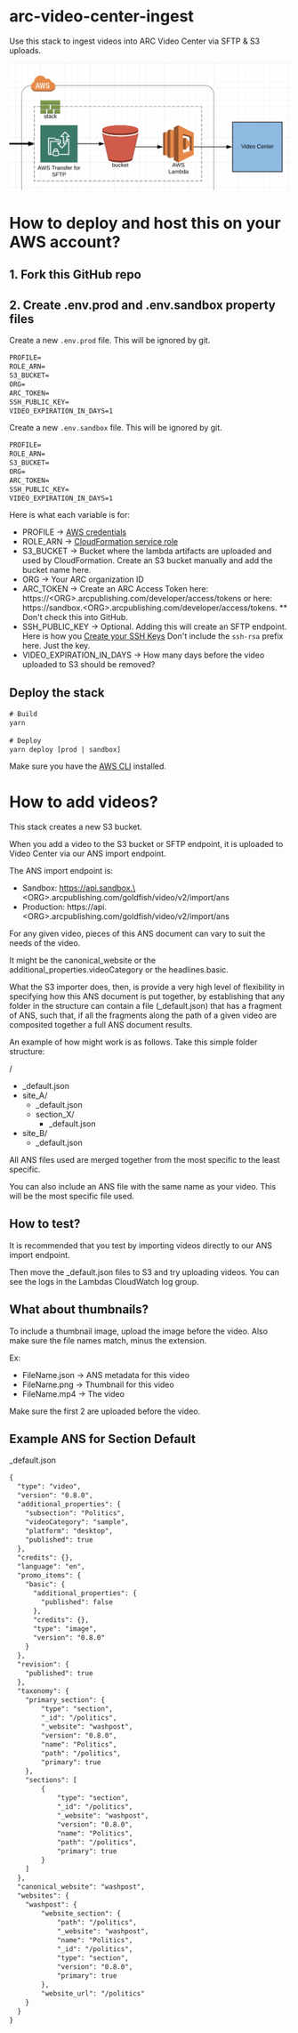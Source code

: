 # arc-video-center-ingest
Use this stack to ingest videos into ARC Video Center via SFTP &amp; S3 uploads.

![Architecture](Architecture.png)

# How to deploy and host this on your AWS account?

## 1. Fork this GitHub repo

## 2. Create .env.prod and .env.sandbox property files
Create a new `.env.prod` file.  This will be ignored by git.

```
PROFILE=
ROLE_ARN=
S3_BUCKET=
ORG=
ARC_TOKEN=
SSH_PUBLIC_KEY=
VIDEO_EXPIRATION_IN_DAYS=1
```

Create a new `.env.sandbox` file.  This will be ignored by git.

```
PROFILE=
ROLE_ARN=
S3_BUCKET=
ORG=
ARC_TOKEN=
SSH_PUBLIC_KEY=
VIDEO_EXPIRATION_IN_DAYS=1
```

Here is what each variable is for:
 - PROFILE -> [AWS credentials](https://docs.aws.amazon.com/sdk-for-php/v3/developer-guide/guide_credentials_profiles.html)
 - ROLE_ARN -> [CloudFormation service role](https://docs.aws.amazon.com/AWSCloudFormation/latest/UserGuide/using-iam-servicerole.html)
 - S3_BUCKET -> Bucket where the lambda artifacts are uploaded and used by CloudFormation.  Create an S3 bucket manually and add the bucket name here.
 - ORG -> Your ARC organization ID
 - ARC_TOKEN -> Create an ARC Access Token here: https://\<ORG\>.arcpublishing.com/developer/access/tokens or here: https://sandbox.\<ORG\>.arcpublishing.com/developer/access/tokens.  ** Don't check this into GitHub.
 - SSH_PUBLIC_KEY -> Optional.  Adding this will create an SFTP endpoint.  Here is how you [Create your SSH Keys](https://docs.aws.amazon.com/transfer/latest/userguide/key-management.html#sshkeygen)  Don't include the `ssh-rsa` prefix here.  Just the key.
 - VIDEO_EXPIRATION_IN_DAYS -> How many days before the video uploaded to S3 should be removed?

 ## Deploy the stack

 ```
 # Build
 yarn

 # Deploy
 yarn deploy [prod | sandbox]
 ```

Make sure you have the [AWS CLI](https://docs.aws.amazon.com/cli/latest/userguide/cli-chap-install.html) installed.

# How to add videos?

This stack creates a new S3 bucket.  

When you add a video to the S3 bucket or SFTP endpoint, it is uploaded to Video Center via our ANS import endpoint.

The ANS import endpoint is:
 - Sandbox: https://api.sandbox.\<ORG\>.arcpublishing.com/goldfish/video/v2/import/ans
 - Production: https://api.\<ORG\>.arcpublishing.com/goldfish/video/v2/import/ans

For any given video, pieces of this ANS document can vary to suit the needs of the video. 

It might be the canonical_website or the additional_properties.videoCategory or the headlines.basic.

What the S3 importer does, then, is provide a very high level of flexibility in specifying how this ANS document is put together, by establishing that any folder in the structure can contain a file (_default.json) that has a fragment of ANS, such that, if all the fragments along the path of a given video are composited together a full ANS document results.

An example of how might work is as follows. Take this simple folder structure:

/
- _default.json
- site_A/
  - _default.json
  - section_X/
    - _default.json
- site_B/
  - _default.json

All ANS files used are merged together from the most specific to the least specific.  

You can also include an ANS file with the same name as your video.  This will be the most specific file used.

## How to test?
It is recommended that you test by importing videos directly to our ANS import endpoint.

Then move the _default.json files to S3 and try uploading videos.  You can see the logs in the Lambdas CloudWatch log group.

## What about thumbnails?
To include a thumbnail image, upload the image before the video.  Also make sure the file names match, minus the extension.

Ex:
 - FileName.json -> ANS metadata for this video
 - FileName.png -> Thumbnail for this video
 - FileName.mp4 -> The video

Make sure the first 2 are uploaded before the video.

## Example ANS for Section Default
_default.json
```
{
  "type": "video",
  "version": "0.8.0",
  "additional_properties": {
    "subsection": "Politics",
    "videoCategory": "sample",
    "platform": "desktop",
    "published": true
  },
  "credits": {},
  "language": "en",
  "promo_items": {
    "basic": {
      "additional_properties": {
        "published": false
      },
      "credits": {},
      "type": "image",
      "version": "0.8.0"
    }
  },
  "revision": {
    "published": true
  },
  "taxonomy": {
    "primary_section": {
        "type": "section",
        "_id": "/politics",
        "_website": "washpost",
        "version": "0.8.0",
        "name": "Politics",
        "path": "/politics",
        "primary": true
    },
    "sections": [
        {
            "type": "section",
            "_id": "/politics",
            "_website": "washpost",
            "version": "0.8.0",
            "name": "Politics",
            "path": "/politics",
            "primary": true
        }
    ]
  },
  "canonical_website": "washpost",
  "websites": {
    "washpost": {
        "website_section": {
            "path": "/politics",
            "_website": "washpost",
            "name": "Politics",
            "_id": "/politics",
            "type": "section",
            "version": "0.8.0",
            "primary": true
        },
        "website_url": "/politics"
    }
  }
}
```